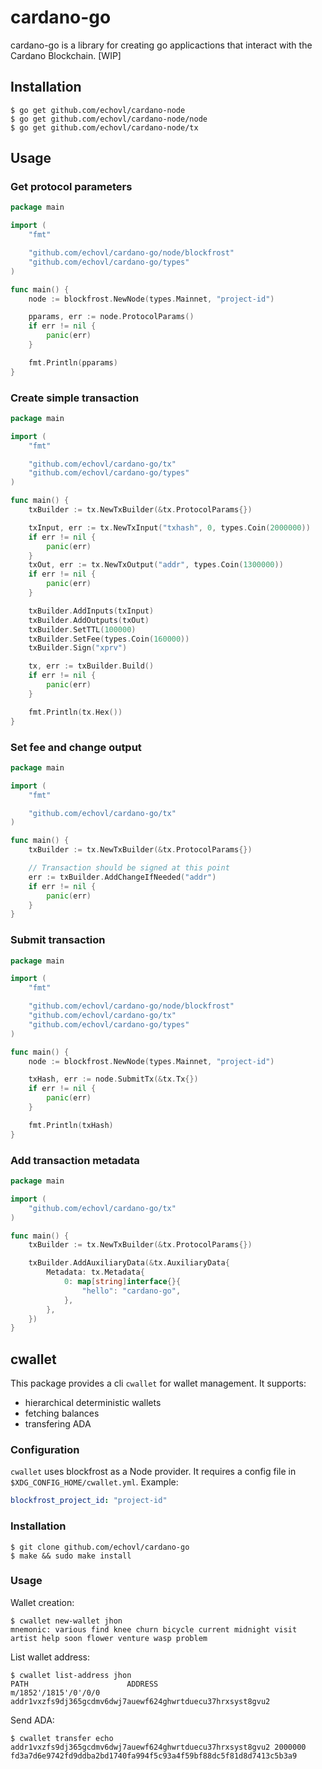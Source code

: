 # cardano-go

cardano-go is a library for creating go applicactions that interact with the Cardano Blockchain. [WIP]

## Installation

```
$ go get github.com/echovl/cardano-node
$ go get github.com/echovl/cardano-node/node
$ go get github.com/echovl/cardano-node/tx
```

## Usage

### Get protocol parameters

```go
package main

import (
	"fmt"

	"github.com/echovl/cardano-go/node/blockfrost"
	"github.com/echovl/cardano-go/types"
)

func main() {
	node := blockfrost.NewNode(types.Mainnet, "project-id")

	pparams, err := node.ProtocolParams()
	if err != nil {
		panic(err)
	}

	fmt.Println(pparams)
}
```

### Create simple transaction

```go
package main

import (
	"fmt"

	"github.com/echovl/cardano-go/tx"
	"github.com/echovl/cardano-go/types"
)

func main() {
	txBuilder := tx.NewTxBuilder(&tx.ProtocolParams{})

	txInput, err := tx.NewTxInput("txhash", 0, types.Coin(2000000))
	if err != nil {
		panic(err)
	}
	txOut, err := tx.NewTxOutput("addr", types.Coin(1300000))
	if err != nil {
		panic(err)
	}

	txBuilder.AddInputs(txInput)
	txBuilder.AddOutputs(txOut)
	txBuilder.SetTTL(100000)
	txBuilder.SetFee(types.Coin(160000))
	txBuilder.Sign("xprv")

	tx, err := txBuilder.Build()
	if err != nil {
		panic(err)
	}

	fmt.Println(tx.Hex())
}
```

### Set fee and change output

```go
package main

import (
	"fmt"

	"github.com/echovl/cardano-go/tx"
)

func main() {
	txBuilder := tx.NewTxBuilder(&tx.ProtocolParams{})

	// Transaction should be signed at this point
	err := txBuilder.AddChangeIfNeeded("addr")
	if err != nil {
		panic(err)
	}
}
```

### Submit transaction

```go
package main

import (
	"fmt"

	"github.com/echovl/cardano-go/node/blockfrost"
	"github.com/echovl/cardano-go/tx"
	"github.com/echovl/cardano-go/types"
)

func main() {
	node := blockfrost.NewNode(types.Mainnet, "project-id")

	txHash, err := node.SubmitTx(&tx.Tx{})
	if err != nil {
		panic(err)
	}

	fmt.Println(txHash)
}
```

### Add transaction metadata

```go
package main

import (
	"github.com/echovl/cardano-go/tx"
)

func main() {
	txBuilder := tx.NewTxBuilder(&tx.ProtocolParams{})

	txBuilder.AddAuxiliaryData(&tx.AuxiliaryData{
		Metadata: tx.Metadata{
			0: map[string]interface{}{
				"hello": "cardano-go",
			},
		},
	})
}
```

## cwallet

This package provides a cli `cwallet` for wallet management. It supports:

- hierarchical deterministic wallets
- fetching balances
- transfering ADA

### Configuration

`cwallet` uses blockfrost as a Node provider. It requires a config file in `$XDG_CONFIG_HOME/cwallet.yml`.
Example:

```yaml
blockfrost_project_id: "project-id"
```

### Installation

```
$ git clone github.com/echovl/cardano-go
$ make && sudo make install
```

### Usage

Wallet creation:

```
$ cwallet new-wallet jhon
mnemonic: various find knee churn bicycle current midnight visit artist help soon flower venture wasp problem
```

List wallet address:

```
$ cwallet list-address jhon
PATH                      ADDRESS
m/1852'/1815'/0'/0/0      addr1vxzfs9dj365gcdmv6dwj7auewf624ghwrtduecu37hrxsyst8gvu2
```

Send ADA:

```
$ cwallet transfer echo addr1vxzfs9dj365gcdmv6dwj7auewf624ghwrtduecu37hrxsyst8gvu2 2000000
fd3a7d6e9742fd9ddba2bd1740fa994f5c93a4f59bf88dc5f81d8d7413c5b3a9
```
